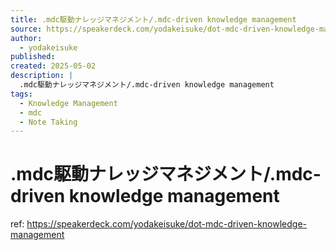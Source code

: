 ```yaml
---
title: .mdc駆動ナレッジマネジメント/.mdc-driven knowledge management
source: https://speakerdeck.com/yodakeisuke/dot-mdc-driven-knowledge-management
author:
  - yodakeisuke
published: 
created: 2025-05-02
description: |
  .mdc駆動ナレッジマネジメント/.mdc-driven knowledge management
tags:
  - Knowledge Management
  - mdc
  - Note Taking
---
```

# .mdc駆動ナレッジマネジメント/.mdc-driven knowledge management

ref: <https://speakerdeck.com/yodakeisuke/dot-mdc-driven-knowledge-management>
